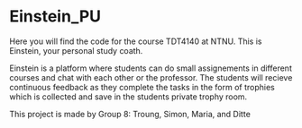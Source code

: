 # Einstein_PU

Here you will find the code for the course TDT4140 at NTNU. This is Einstein, your personal study coath. 

Einstein is a platform where students can do small assignements in different courses and chat with each other or the professor. The students will recieve continuous feedback as they complete the tasks in the form of trophies which is collected and save in the students private trophy room.   

This project is made by Group 8: Troung, Simon, Maria, and Ditte
